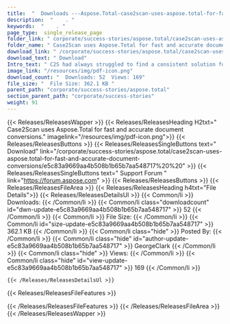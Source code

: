 ```yaml
---
title:  "  Downloads ---Aspose.Total-case2scan-uses-aspose.total-for-fast-and-accurate-document-conversions . " 
description:  "    . " 
keywords:  "    . " 
page_type:  single_release_page
folder_link: " corporate/success-stories/aspose.total/case2scan-uses-aspose.total-for-fast-and-accurate-document-conversions/"
folder_name: " Case2Scan uses Aspose.Total for fast and accurate document conversions."
download_link: " /corporate/success-stories/aspose.total/case2scan-uses-aspose.total-for-fast-and-accurate-document-conversions/e5c83a9669aa4b508b1b65b7aa548717"
download_text: " Download"
Intro_text: " C2S had always struggled to find a consistent solution for document handling tha..."
image_link: "/resources/img/pdf-icon.png"
download_count: "  Downloads: 52  Views: 169"
file_size: "  File Size: 362.1 KB "
parent_path: "corporate/success-stories/aspose.total"
section_parent_path: "corporate/success-stories"
weight: 91
---
```


{{< Releases/ReleasesWapper >}}
  {{< Releases/ReleasesHeading H2txt=" Case2Scan uses Aspose.Total for fast and accurate document conversions." imagelink="/resources/img/pdf-icon.png">}}
  {{< Releases/ReleasesButtons >}}
    {{< Releases/ReleasesSingleButtons text=" Download" link="/corporate/success-stories/aspose.total/case2scan-uses-aspose.total-for-fast-and-accurate-document-conversions/e5c83a9669aa4b508b1b65b7aa548717%20%20" >}}
    {{< Releases/ReleasesSingleButtons text=" Support Forum " link="https://forum.aspose.com" >}}
  {{< Releases/ReleasesButtons >}}
  {{< Releases/ReleasesFileArea >}}
    {{< Releases/ReleasesHeading h4txt="File Details">}}
    {{< Releases/ReleasesDetailsUl >}}
            {{< Common/li  >}} Downloads: {{< /Common/li >}} 
      {{< Common/li class="downloadcount" id="dwn-update-e5c83a9669aa4b508b1b65b7aa548717" >}} 52 {{< /Common/li >}} 
      {{< Common/li  >}} File Size: {{< /Common/li >}} 
      {{< Common/li id="size-update-e5c83a9669aa4b508b1b65b7aa548717" >}} 362.1 KB {{< /Common/li >}} 
      {{< Common/li  class="hide" >}} Posted By: {{< /Common/li >}} 
      {{< Common/li class="hide" id="author-update-e5c83a9669aa4b508b1b65b7aa548717" >}} GeorgeClark {{< /Common/li >}} 
      {{< Common/li class="hide"  >}} Views: {{< /Common/li >}} 
      {{< Common/li class="hide" id="view-update-e5c83a9669aa4b508b1b65b7aa548717" >}} 169 {{< /Common/li >}} 

    {{< /Releases/ReleasesDetailsUl >}}

  {{< Releases/ReleasesFileFeatures >}}
      
  {{< /Releases/ReleasesFileFeatures >}}
 {{< /Releases/ReleasesFileArea >}}
{{< /Releases/ReleasesWapper >}}



